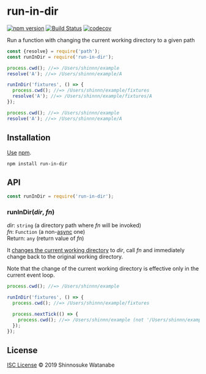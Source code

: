 # run-in-dir

[![npm version](https://img.shields.io/npm/v/run-in-dir.svg)](https://www.npmjs.com/package/run-in-dir)
[![Build Status](https://travis-ci.com/shinnn/run-in-dir.svg?branch=master)](https://travis-ci.com/shinnn/run-in-dir)
[![codecov](https://codecov.io/gh/shinnn/run-in-dir/branch/master/graph/badge.svg)](https://codecov.io/gh/shinnn/run-in-dir)

Run a function with changing the current working directory to a given path

```javascript
const {resolve} = require('path');
const runInDir = require('run-in-dir');

process.cwd(); //=> /Users/shinnn/example
resolve('A'); //=> /Users/shinnn/example/A

runInDir('fixtures', () => {
  process.cwd(); //=> /Users/shinnn/example/fixtures
  resolve('A'); //=> /Users/shinnn/example/fixtures/A
});

process.cwd(); //=> /Users/shinnn/example
resolve('A'); //=> /Users/shinnn/example/A
```

## Installation

[Use](https://docs.npmjs.com/cli/install) [npm](https://docs.npmjs.com/about-npm/).

```
npm install run-in-dir
```

## API

```javascript
const runInDir = require('run-in-dir');
```

### runInDir(*dir*, *fn*)

*dir*: `string` (a directory path where *fn* will be invoked)  
*fn*: `Function` (a non-[async](https://developer.mozilla.org/docs/Web/JavaScript/Reference/Global_Objects/AsyncFunction) one)  
Return: `any` (return value of *fn*)

It [changes the current working directory](https://nodejs.org/api/process.html#process_process_chdir_directory) to *dir*, call *fn* and immediately change back to the original working directory.

Note that the change of the current working directory is effective only in the current event loop.

```javascript
process.cwd(); //=> /Users/shinnn/example

runInDir('fixtures', () => {
  process.cwd(); //=> /Users/shinnn/example/fixtures

  process.nextTick(() => {
    process.cwd(); //=> /Users/shinnn/example (not '/Users/shinnn/example/fixtures')
  });
});
```

## License

[ISC License](./LICENSE) © 2019 Shinnosuke Watanabe
